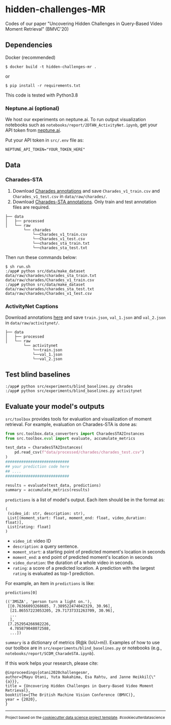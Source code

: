 hidden-challenges-MR
==============================

Codes of our paper "Uncovering Hidden Challenges in Query-Based Video Moment Retrieval" (BMVC'20)

## Dependencies
Docker (recommended)
```shell
$ docker build -t hidden-challenges-mr .
```

or
```shell
$ pip install -r requirements.txt
```
This code is tested with Python3.8

### Neptune.ai (optional)

We host our experiments on neptune.ai.
To run output visualization notebooks such as `notebooks/report/2DTAN_ActivityNet.ipynb`, get your API token from [neptune.ai](https://docs.neptune.ai/).

Put your API token in `src/.env` file as:
```:src/.env
NEPTUNE_API_TOKEN="YOUR_TOKEN_HERE"
```

## Data

### Charades-STA

1. Download [Charades annotations](http://ai2-website.s3.amazonaws.com/data/Charades.zip) and save `Charades_v1_train.csv` and `Charades_v1_test.csv` in `data/raw/charades/`.
2. Download [Charades-STA annotations](https://github.com/jiyanggao/TALL#charades-sta-anno-download). Only train and test annotation files are required.

```
├── data
│   ├── processed
│   └── raw
        └── charades
            └──Charades_v1_train.csv
            └──Charades_v1_test.csv
            └──charades_sta_train.txt
            └──charades_sta_test.txt
```

Then run these commands below:

```shell
$ sh run.sh
:/app# python src/data/make_dataset data/raw/charades/charades_sta_train.txt data/raw/charades/Charades_v1_train.csv
:/app# python src/data/make_dataset data/raw/charades/charades_sta_test.txt data/raw/charades/Charades_v1_test.csv
```

### ActivityNet Captions
Download annotations [here](https://cs.stanford.edu/people/ranjaykrishna/densevid/captions.zip) and save `train.json`, `val_1.json` and `val_2.json` in `data/raw/activitynet/`.

```
├── data
│   ├── processed
│   └── raw
        └── activitynet
            └──train.json
            └──val_1.json
            └──val_2.json
```

## Test blind baselines

```shell
:/app# python src/experiments/blind_baselines.py chrades
:/app# python src/experiments/blind_baselines.py activitynet
```

## Evaluate your model's outputs

`src/toolbox` provides tools for evaluation and visualization of moment retrieval.
For example, evaluation on Charades-STA is done as:

```python
from src.toolbox.data_converters import CharadesSTA2Instances
from src.toolbox.eval import evaluate, accumulate_metrics

test_data = CharadesSTA2Instances(
    pd.read_csv(f"data/processed/charades/charades_test.csv")
)
############################
## your prediction code here
## ....
############################

results = evaluate(test_data, predictions)
summary = accumulate_metrics(results)
```
`predictions` is a list of model's output.
Each item should be in the format as:
```
(
 (video_id: str, description: str),
 List[(moment_start: float, moment_end: float, video_duration: float)],
 List[rating: float]
)
```
- `video_id`: video ID
- `description`: a query sentence. 
- `moment_start`: a starting point of predicted moment's location in seconds
- `moment_end`: a end point of predicted moment's location in seconds
- `video_duration`: the duration of a whole video in seconds.
- `rating`: a score of a predicted location. A prediction with the largest `rating` is evaluated as top-1 prediction.

For example, an item in `predictions` is like:
```
predictions[0]

(('3MSZA', 'person turn a light on.'),
 [[0.76366093268685, 7.389522474042329, 30.96],
  [21.86557223053205, 29.71737331263709, 30.96],
  ...
  ],
 [7.252954266982226,
  4.785879048072588,
  ...])
```

`summary` is a dictionary of metrics (R@k (IoU>m)).
Examples of how to use our toolbox are in `src/experiments/blind_baselines.py` or notebooks (e.g., 
`notebooks/report/SCDM_CharadeSTA.ipynb`).

If this work helps your research, please cite:
```
@inproceedings{otani2020challengesmr,
author={Mayu Otani, Yuta Nakahima, Esa Rahtu, and Janne Heikkil{\"{a}}},
title = {Uncovering Hidden Challenges in Query-Based Video Moment Retrieval},
booktitle={The British Machine Vision Conference (BMVC)},
year = {2020},
}
```

--------

<p><small>Project based on the <a target="_blank" href="https://drivendata.github.io/cookiecutter-data-science/">cookiecutter data science project template</a>. #cookiecutterdatascience</small></p>
